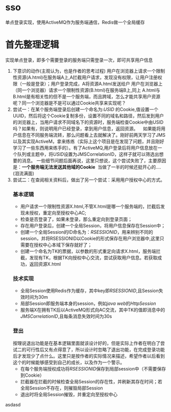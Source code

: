 # sso
单点登录实现，使用ActiveMQ作为服务端通信，Redis做一个全局缓存

# 首先整理逻辑
实现单点登录，即多个需要登录的服务端只需登录一次，即可共享用户信息

1. 下意识的动作(主观认为，也是作者的思考过程)
用户在浏览器上请求一个限制性资源(A.html)在服务端A上,A拦截用户请求，发现没有权限，让用户注册权限（一般是登录）；用户登录完成，A将资源A.html发送给户
用户在浏览器上（同一个浏览器）请求一个限制性资源(B.html)在服务端B上,同上
A.html与B.html是有相关性的但不是一个服务端，而且跨域，怎么才能共享用户资源呢？同一个浏览器是不是可以通过Cookie共享来实现呢？
2. 尝试一：在某个服务端登录后创建一个命名为:*USID* 的Cookie,值设置一个UUID，然后将这个Cookie复制多份，设置不同的域名和路径，然后发到用户的浏览器上，当用户请求不同域名下的资源时，服务端检查Cookie中由USID吗？如果有，则说明用户已经登录，拿到用户信息，返回资源。
    如果能将用户信息在不同服务端流转，那么问题看上去就解决了。刚好前两天学习了JMS以及其实现ActiveM，拿来练练（实际上这个项目是在发现了问题，并且刚好学习了一些东西用来练手的）。有了ActiveMQ,用户登录后将用户信息放在一个队列或主题中，将*USID*设置为JMSCorrelationID，这样子就可以筛选出想要的消息。 一些细节问题后面再说，这里只想说，这个尝试失败了，主要原因是：**一个服务端无法发送其他域的Cookie**  当做了一半的时候还挺开心的....(泪流满面)
3. 尝试二：在查阅相关资料后，做出了另一个尝试：采用用户授权中心的方式。
    ### 基本逻辑
    * 用户请求一个限制性资源X.html,不管X.html是哪一个服务端的，拦截后发现未授权，重定向至授权中心AC;
    * 检查是否登录了，如果未登录，那么重定向到登录页面；
    * 存在用户登录后，创建一个全局Session，将用户信息保存在Session中；
    * 创建一个全局Session的ID命名为：*RSESSIONID*，用来辨别不同的session，并将RSESSIONID以Cookie的形式保存在用户浏览器中,这里只需要在授权中心本域下保存就好了；
    * 创建一个命名为TK的票据，以参数的形式重定向请求X.html，服务端拦截，发现有TK，根据TK向授权中心交流，尝试获取用户信息。若获取成功，返回资源X.html
     ### 技术实现
     * 全局Session使用Redis作为缓存，其中key即*RSESSIONID*,且Session失效时间为30m
     * 局部Session即服务端本身的session，例如*java web*的*HttpSession*
     * 服务端X在拥有TK后以ActiveMQ形式向AC交流，其中TK的值即消息中的*JMSCorrelationID*,且每条消息失效时间为30s
     ### 登出
     按理说退出功能是在基本逻辑里面就该设计好的，但是实际上作者在明白了尝试二的可行性后又有点得意了，所以设计时忽略了退出功能，在完成登录功能后才发现少了点什么。这里只是按作者的实际情况来描述，希望作者以后看到这个的时候能够感受到自己的成长，以及作为一个警示。
    * 在每个服务端授权成功将*RSESSIONID*保存到局部session中（不需要保存到Cookie）
    * 拦截器在拦截的时候检查全局Session的存在性，并刷新其存在时间；若全局Session不存在，则摧毁局部Session
    * 退出时将全局Session摧毁，并重定向至授权中心

asdasd
